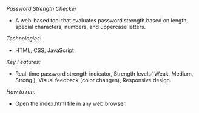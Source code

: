 *Password Strength Checker*
- A web-based tool that evaluates password strength based on length, special characters, numbers, and uppercase letters.

*Technologies:*
- HTML, CSS, JavaScript  

*Key Features:*
- Real-time password strength indicator, Strength levels( Weak, Medium, Strong ), Visual feedback (color changes), Responsive design.

*How to run:*
- Open the index.html file in any web browser.
